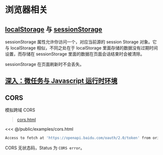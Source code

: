 # 浏览器相关

## [localStorage](https://developer.mozilla.org/zh-CN/docs/Web/API/Window/localStorage) 与 [sessionStorage](https://developer.mozilla.org/zh-CN/docs/Web/API/Window/sessionStorage)

sessionStorage 属性允许你访问一个，对应当前源的 session Storage 对象。它与 localStorage 相似，不同之处在于 localStorage 里面存储的数据没有过期时间设置，而存储在 sessionStorage 里面的数据在页面会话结束时会被清除。

sessionStorage 在页面刷新时不会丢失。

## [深入：微任务与 Javascript 运行时环境](https://developer.mozilla.org/zh-CN/docs/Web/API/HTML_DOM_API/Microtask_guide/In_depth)

## CORS

模拟跨域 CORS

> [cors.html](https://fe-notes.yunyoujun.cn/examples/cors.html)

<<< @/public/examples/cors.html

```bash
Access to fetch at 'https://openapi.baidu.com/oauth/2.0/token' from origin 'http://127.0.0.1:8080' has been blocked by CORS policy: No 'Access-Control-Allow-Origin' header is present on the requested resource. If an opaque response serves your needs, set the request's mode to 'no-cors' to fetch the resource with CORS disabled.
```

CORS 无状态码，Status 为 `CORS error`。
